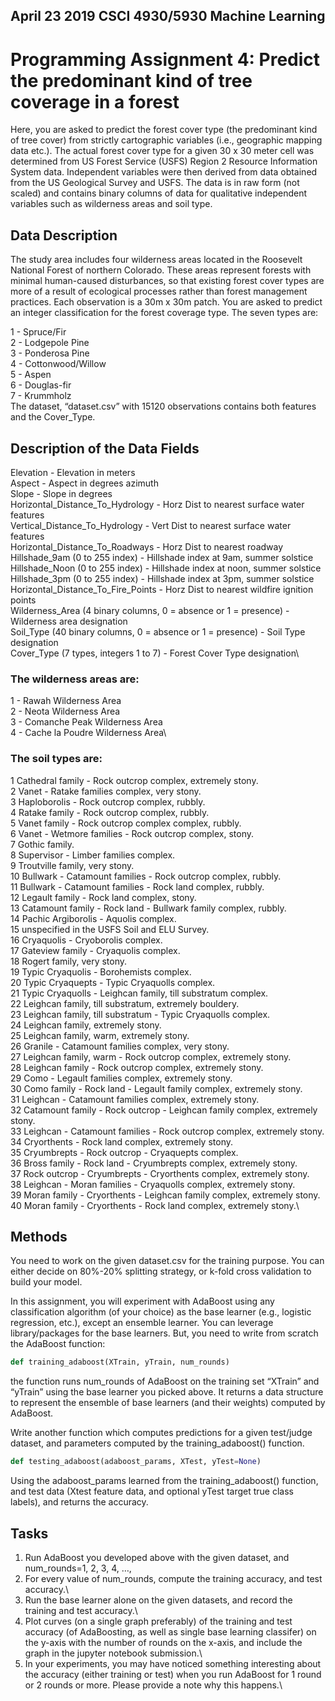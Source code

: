 ## April 23  2019 CSCI 4930/5930 Machine Learning 
# Programming Assignment 4: Predict the predominant kind of tree coverage in a forest

Here, you are asked to predict the forest cover type (the predominant kind of tree cover) from strictly
cartographic variables (i.e., geographic mapping data etc.). The actual forest cover type for a given 30 x
30 meter cell was determined from US Forest Service (USFS) Region 2 Resource Information System
data. Independent variables were then derived from data obtained from the US Geological Survey and
USFS. The data is in raw form (not scaled) and contains binary columns of data for qualitative
independent variables such as wilderness areas and soil type.

## Data Description
The study area includes four wilderness areas located in the Roosevelt National Forest of northern
Colorado. These areas represent forests with minimal human-caused disturbances, so that existing
forest cover types are more of a result of ecological processes rather than forest management practices.
Each observation is a 30m x 30m patch. You are asked to predict an integer classification for the forest
coverage type. The seven types are:

1 - Spruce/Fir\
2 - Lodgepole Pine\
3 - Ponderosa Pine\
4 - Cottonwood/Willow\
5 - Aspen\
6 - Douglas-fir\
7 - Krummholz\
The dataset, “dataset.csv” with 15120 observations contains both features and the Cover_Type.

## Description of the Data Fields
Elevation - Elevation in meters\
Aspect - Aspect in degrees azimuth\
Slope - Slope in degrees\
Horizontal_Distance_To_Hydrology - Horz Dist to nearest surface water features\
Vertical_Distance_To_Hydrology - Vert Dist to nearest surface water features\
Horizontal_Distance_To_Roadways - Horz Dist to nearest roadway\
Hillshade_9am (0 to 255 index) - Hillshade index at 9am, summer solstice\
Hillshade_Noon (0 to 255 index) - Hillshade index at noon, summer solstice\
Hillshade_3pm (0 to 255 index) - Hillshade index at 3pm, summer solstice\
Horizontal_Distance_To_Fire_Points - Horz Dist to nearest wildfire ignition points\
Wilderness_Area (4 binary columns, 0 = absence or 1 = presence) - Wilderness area designation\
Soil_Type (40 binary columns, 0 = absence or 1 = presence) - Soil Type designation\
Cover_Type (7 types, integers 1 to 7) - Forest Cover Type designation\

### The wilderness areas are:
1 - Rawah Wilderness Area\
2 - Neota Wilderness Area\
3 - Comanche Peak Wilderness Area\
4 - Cache la Poudre Wilderness Area\

### The soil types are:
1 Cathedral family - Rock outcrop complex, extremely stony.\
2 Vanet - Ratake families complex, very stony.\
3 Haploborolis - Rock outcrop complex, rubbly.\
4 Ratake family - Rock outcrop complex, rubbly.\
5 Vanet family - Rock outcrop complex complex, rubbly.\
6 Vanet - Wetmore families - Rock outcrop complex, stony.\
7 Gothic family.\
8 Supervisor - Limber families complex.\
9 Troutville family, very stony.\
10 Bullwark - Catamount families - Rock outcrop complex, rubbly.\
11 Bullwark - Catamount families - Rock land complex, rubbly.\
12 Legault family - Rock land complex, stony.\
13 Catamount family - Rock land - Bullwark family complex, rubbly.\
14 Pachic Argiborolis - Aquolis complex.\
15 unspecified in the USFS Soil and ELU Survey.\
16 Cryaquolis - Cryoborolis complex.\
17 Gateview family - Cryaquolis complex.\
18 Rogert family, very stony.\
19 Typic Cryaquolis - Borohemists complex.\
20 Typic Cryaquepts - Typic Cryaquolls complex.\
21 Typic Cryaquolls - Leighcan family, till substratum complex.\
22 Leighcan family, till substratum, extremely bouldery.\
23 Leighcan family, till substratum - Typic Cryaquolls complex.\
24 Leighcan family, extremely stony.\
25 Leighcan family, warm, extremely stony.\
26 Granile - Catamount families complex, very stony.\
27 Leighcan family, warm - Rock outcrop complex, extremely stony.\
28 Leighcan family - Rock outcrop complex, extremely stony.\
29 Como - Legault families complex, extremely stony.\
30 Como family - Rock land - Legault family complex, extremely stony.\
31 Leighcan - Catamount families complex, extremely stony.\
32 Catamount family - Rock outcrop - Leighcan family complex, extremely stony.\
33 Leighcan - Catamount families - Rock outcrop complex, extremely stony.\
34 Cryorthents - Rock land complex, extremely stony.\
35 Cryumbrepts - Rock outcrop - Cryaquepts complex.\
36 Bross family - Rock land - Cryumbrepts complex, extremely stony.\
37 Rock outcrop - Cryumbrepts - Cryorthents complex, extremely stony.\
38 Leighcan - Moran families - Cryaquolls complex, extremely stony.\
39 Moran family - Cryorthents - Leighcan family complex, extremely stony.\
40 Moran family - Cryorthents - Rock land complex, extremely stony.\

## Methods
You need to work on the given dataset.csv for the training purpose. You can either decide on 80%-20%
splitting strategy, or k-fold cross validation to build your model.

In this assignment, you will experiment with AdaBoost using any classification algorithm (of your
choice) as the base learner (e.g., logistic regression, etc.), except an ensemble learner. You can leverage
library/packages for the base learners. But, you need to write from scratch the AdaBoost function:

```python
def training_adaboost(XTrain, yTrain, num_rounds)
```
the function runs num_rounds of AdaBoost on the training set “XTrain” and “yTrain” using the base learner you
picked above. It returns a data structure to represent the ensemble of base learners (and their
weights) computed by AdaBoost.

Write another function which computes predictions for a given test/judge dataset, and parameters
computed by the training_adaboost() function.
```python
def testing_adaboost(adaboost_params, XTest, yTest=None)
```
Using the adaboost_params learned from the training_adaboost() function, and test data (Xtest feature
data, and optional yTest target true class labels), and returns the accuracy.

## Tasks

1. Run AdaBoost you developed above with the given dataset, and num_rounds=1, 2, 3, 4, …,
100. For every value of num_rounds, compute the training accuracy, and test accuracy.\
2. Run the base learner alone on the given datasets, and record the training and test accuracy.\
3. Plot curves (on a single graph preferably) of the training and test accuracy (of AdaBoosting, as
well as single base learning classifer) on the y-axis with the number of rounds on the x-axis, and
include the graph in the jupyter notebook submission.\
4. In your experiments, you may have noticed something interesting about the accuracy (either
training or test) when you run AdaBoost for 1 round or 2 rounds or more. Please provide a note
why this happens.\